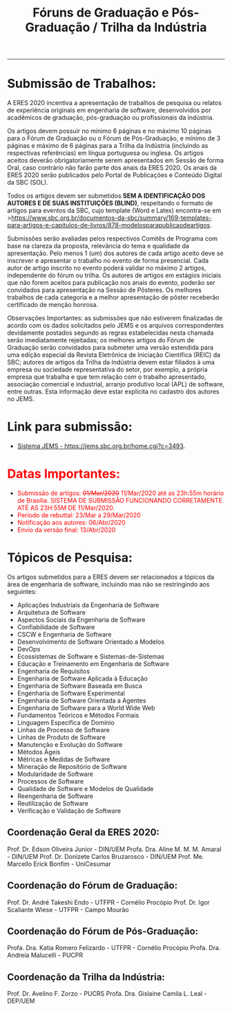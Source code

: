 ﻿---
layout: page-fullwidth
title: "Fóruns de Graduação e Pós-Graduação / Trilha da Indústria"
#meta_title: "Dúvidas? Entre em contato conosco"
subheadline: ""
#teaser: "Entre em contato conosco pelo e-mail #eres2020.uem@gmail.com"
permalink: "/chamada/"
header:
   image_fullwidth: banner_eres2020.png
---
<hr>

<h1>Submissão de Trabalhos:</h1>
 
A ERES 2020 incentiva a apresentação de trabalhos de pesquisa ou relatos de experiência originais em engenharia de software, desenvolvidos por acadêmicos de graduação, pós-graduação ou profissionais da indústria. 
 
Os artigos devem possuir no mínimo 6 páginas e no máximo 10 páginas para o Fórum de Graduação ou o Fórum de Pós-Graduação, e mínimo de 3 páginas e máximo de 6 páginas para a Trilha da Indústria (incluindo as respectivas referências) em língua portuguesa ou inglesa. Os artigos aceitos deverão obrigatoriamente serem apresentados em Sessão de forma Oral, caso contrário não farão parte dos anais da ERES 2020. Os anais da ERES 2020 serão publicados pelo Portal de Publicações e Conteúdo Digital da SBC (SOL).
 
Todos os artigos devem ser submetidos <b>SEM A IDENTIFICAÇÃO DOS AUTORES E DE SUAS INSTITUIÇÕES (BLIND)</b>, respeitando o formato de artigos para eventos da SBC, cujo template (Word e Latex) encontra-se em ><a href="https://www.sbc.org.br/documentos-da-sbc/summary/169-templates-para-artigos-e-capitulos-de-livros/878-modelosparapublicaodeartigos" target="_blank">https://www.sbc.org.br/documentos-da-sbc/summary/169-templates-para-artigos-e-capitulos-de-livros/878-modelosparapublicaodeartigos</a>. 
 
Submissões serão avaliadas pelos respectivos Comitês de Programa com base na clareza da proposta, relevância do tema e qualidade da apresentação. Pelo menos 1 (um) dos autores de cada artigo aceito deve se inscrever e apresentar o trabalho no evento de forma presencial. Cada autor de artigo inscrito no evento poderá validar no máximo 2 artigos, independente do fórum ou trilha. Os autores de artigos em estágios iniciais que não forem aceitos para publicação nos anais do evento, poderão ser convidados para apresentação na Sessão de Pôsteres. Os melhores trabalhos de cada categoria e a melhor apresentação de pôster receberão certificado de menção honrosa.
 
Observações Importantes:
as submissões que não estiverem finalizadas de acordo com os dados solicitados pelo JEMS e os arquivos correspondentes devidamente postados segundo as regras estabelecidas nesta chamada serão imediatamente rejeitadas;
os melhores artigos do Fórum de Graduação serão convidados para submeter uma versão estendida para uma edição especial da Revista Eletrônica de Iniciação Científica (REIC) da SBC;
autores de artigos da Trilha da Indústria devem estar filiados à uma empresa ou sociedade representativa do setor, por exemplo, a própria empresa que trabalha e que tem relação com o trabalho apresentado, associação comercial e industrial, arranjo produtivo local (APL) de software, entre outras. Esta informação deve estar explícita no cadastro dos autores no JEMS.
 
<h1>Link para submissão:</h1>

<ul>
<li><a href="https://jems.sbc.org.br/home.cgi?c=3493" target="_blank">Sistema JEMS - https://jems.sbc.org.br/home.cgi?c=3493</a>.</li>
</ul>
 
 
<h1><font color="red">Datas Importantes:</font></h1>
 
<ul>
<li><font color="red">Submissão de artigos:     <strike>01/Mar/2020</strike> 11/Mar/2020 até as 23h:55m horário de Brasília. SISTEMA DE SUBMISSÃO FUNCIONANDO CORRETAMENTE ATÉ AS 23H:55M DE 11/Mar/2020.</font></li>
<li><font color="red">Período de rebuttal:      23/Mar a 29/Mar/2020</font></li>
<li><font color="red">Notificação aos autores:  06/Abr/2020</font></li>
<li><font color="red">Envio da versão final:    13/Abr/2020</font></li>
</ul> 
 
<h1>Tópicos de Pesquisa:</h1>
 
Os artigos submetidos para a ERES devem ser relacionados a tópicos da área de engenharia de software, incluindo mas não se restringindo aos seguintes:

<ul>
<li>Aplicações Industriais da Engenharia de Software</li>
<li>Arquitetura de Software</li>
<li>Aspectos Sociais da Engenharia de Software</li>
<li>Confiabilidade de Software</li>
<li>CSCW e Engenharia de Software</li>
<li>Desenvolvimento de Software Orientado a Modelos</li>
<li>DevOps</li>
<li>Ecossistemas de Software e Sistemas-de-Sistemas</li>
<li>Educação e Treinamento em Engenharia de Software</li>
<li>Engenharia de Requisitos</li>
<li>Engenharia de Software Aplicada à Educação</li>
<li>Engenharia de Software Baseada em Busca</li>
<li>Engenharia de Software Experimental</li>
<li>Engenharia de Software Orientada a Agentes</li>
<li>Engenharia de Software para a World Wide Web</li>
<li>Fundamentos Teóricos e Métodos Formais</li>
<li>Linguagem Específica de Domínio</li>
<li>Linhas de Processo de Software</li>
<li>Linhas de Produto de Software</li>
<li>Manutenção e Evolução do Software</li>
<li>Métodos Ágeis</li>
<li>Métricas e Medidas de Software</li>
<li>Mineração de Repositório de Software</li>
<li>Modularidade de Software</li>
<li>Processos de Software</li>
<li>Qualidade de Software e Modelos de Qualidade</li>
<li>Reengenharia de Software</li>
<li>Reutilização de Software</li>
<li>Verificação e Validação de Software</li>
</ul>
 
<h2>Coordenação Geral da ERES 2020:</h2>
     Prof. Dr. Edson Oliveira Junior - DIN/UEM
     Profa. Dra. Aline M. M. M. Amaral - DIN/UEM
     Prof. Dr. Donizete Carlos Bruzarosco - DIN/UEM
     Prof. Me. Marcello Erick Bonfim - UniCesumar

<h2>Coordenação do Fórum de Graduação:</h2>
     Prof. Dr. André Takeshi Endo - UTFPR - Cornélio Procópio
     Prof. Dr. Igor Scaliante Wiese - UTFPR - Campo Mourão
 
<h2>Coordenação do Fórum de Pós-Graduação:</h2>
     Profa. Dra. Katia Romero Felizardo - UTFPR - Cornélio Procópio
     Profa. Dra. Andreia Malucelli - PUCPR

<h2>Coordenação da Trilha da Indústria:</h2>
     Prof. Dr. Avelino F. Zorzo - PUCRS
     Profa. Dra. Gislaine Camila L. Leal - DEP/UEM



<div class="row t30">	
	<img src="{{ site.urlimg }}promocao_apoio_logos.png" alt="" align="center">
</div><!-- /.row -->
